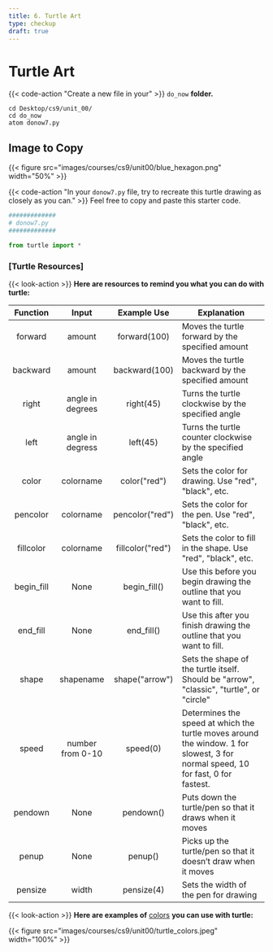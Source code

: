 ```yaml
---
title: 6. Turtle Art
type: checkup
draft: true
---
```


# Turtle Art

{{< code-action "Create a new file in your" >}} `do_now` **folder.**
```shell
cd Desktop/cs9/unit_00/
cd do_now
atom donow7.py
```
## Image to Copy
{{< figure src="images/courses/cs9/unit00/blue_hexagon.png" width="50%" >}}

{{< code-action "In your `donow7.py` file, try to recreate this turtle drawing as closely as you can." >}} Feel free to copy and paste this starter code. 

```python
#############
# donow7.py
#############

from turtle import *

```
### [Turtle Resources]

{{< look-action >}} **Here are resources to remind you what you can do with turtle:**


| Function |       Input      |   Example Use  | Explanation                                                                                                                      |
|:--------:|:----------------:|:--------------:|----------------------------------------------------------------------------------------------------------------------------------|
|  forward |      amount      |  forward(100)  | Moves the turtle forward by the specified amount                                                                                 |
| backward |      amount      |  backward(100) | Moves the turtle backward by the specified amount                                                                                |
|   right  | angle in degrees |    right(45)   | Turns the turtle clockwise by the specified angle                                                                                |
|   left   | angle in degress |    left(45)    | Turns the turtle counter clockwise by the specified angle                                                                        |
|   color  |     colorname    |  color("red")  | Sets the color for drawing. Use "red", "black", etc.  
|   pencolor  |     colorname    |  pencolor("red")  | Sets the color for the pen. Use "red", "black", etc.  
|   fillcolor  |     colorname    |  fillcolor("red")  | Sets the color to fill in the shape. Use "red", "black", etc.  
|   begin_fill  |     None    |  begin_fill()  | Use this before you begin drawing the outline that you want to fill.  
|   end_fill  |     None    |  end_fill()  | Use this after you finish drawing the outline that you want to fill.    
|   shape  |     shapename    | shape("arrow") | Sets the shape of the turtle itself. Should be "arrow", "classic", "turtle", or "circle"                                                                              |
|   speed  | number from 0-10 |    speed(0)    | Determines the speed at which the turtle moves around the window. 1 for slowest, 3 for normal speed, 10 for fast, 0 for fastest. |
|  pendown |       None       |    pendown()   | Puts down the turtle/pen so that it draws when it moves                                                                          |
|   penup  |       None       |     penup()    | Picks up the turtle/pen so that it doesn’t draw when it moves                                                                    |
| pensize  |       width      |   pensize(4)   | Sets the width of the pen for drawing      

{{< look-action >}} **Here are examples of** [colors](http://pudgyfish123.weebly.com/pythonroom.html) **you can use with turtle:**

{{< figure src="images/courses/cs9/unit00/turtle_colors.jpeg" width="100%"  >}}
